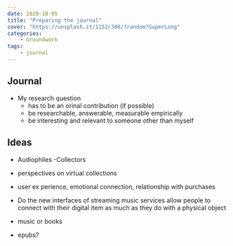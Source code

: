 ```yaml
---
date: 2020-10-05
title: "Preparing the journal"
cover: "https://unsplash.it/1152/300/?random?SuperLong"
categories: 
    - Groundwork
tags:
    - journal
---
```


## Journal 

- My research question
    - has to be an orinal contribution (if possible)
    - be researchable, answerable, measurable empirically
    - be interesting and relevant to someone other than myself

## Ideas

- Audiophiles
-Collectors
- perspectives on virtual collections
- user ex perience, emotional connection, relationship with purchases

- Do the new interfaces of streaming music services allow people to connect with their digital item as much as they do with a physical object

- music or books
- epubs?
